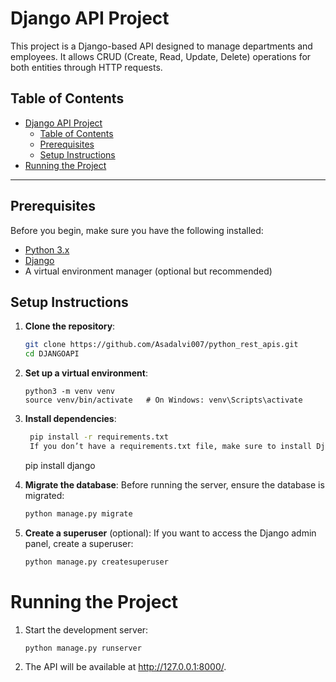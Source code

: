 # Django API Project

This project is a Django-based API designed to manage departments and employees. It allows CRUD (Create, Read, Update, Delete) operations for both entities through HTTP requests.

## Table of Contents
- [Django API Project](#django-api-project)
  - [Table of Contents](#table-of-contents)
  - [Prerequisites](#prerequisites)
  - [Setup Instructions](#setup-instructions)
- [Running the Project](#running-the-project)

---

## Prerequisites
Before you begin, make sure you have the following installed:
- [Python 3.x](https://www.python.org/downloads/)
- [Django](https://www.djangoproject.com/)
- A virtual environment manager (optional but recommended)

## Setup Instructions

1. **Clone the repository**:
   ```bash
   git clone https://github.com/Asadalvi007/python_rest_apis.git
   cd DJANGOAPI
2. **Set up a virtual environment**:
   ```
   python3 -m venv venv
   source venv/bin/activate   # On Windows: venv\Scripts\activate
3. **Install dependencies**:
   ```bash
    pip install -r requirements.txt
    If you don’t have a requirements.txt file, make sure to install Django:
    ```
    pip install django
4. **Migrate the database**: Before running the server, ensure the database is migrated:

    ```bash
    python manage.py migrate

5. **Create a superuser** (optional): If you want to access the Django admin panel, create a superuser:
    ```bash
    python manage.py createsuperuser

# Running the Project
1. Start the development server:

    ```bash
    python manage.py runserver
2. The API will be available at http://127.0.0.1:8000/.

